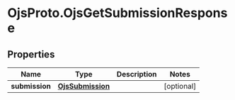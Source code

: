 # OjsProto.OjsGetSubmissionResponse

## Properties

Name | Type | Description | Notes
------------ | ------------- | ------------- | -------------
**submission** | [**OjsSubmission**](OjsSubmission.md) |  | [optional] 


